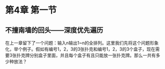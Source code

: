 # 第4章 第一节 

## 不撞南墙的回头——深度优先遍历

在上一章留下了一个问题：输入n输出1~n的全排列。这里我们先将这个问题形象化，举个例子。假如有编号1，2，3的3张扑克和编号1，2，3的3个盒子，现在需要3张扑克牌分别盒子里面，并且每个盒子有且只能放一张扑克牌。那么一共有多少种放法？